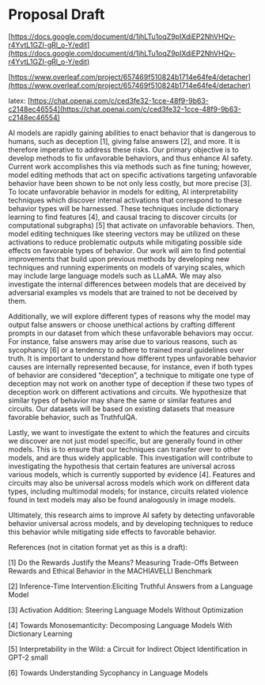# Proposal Draft

[https://docs.google.com/document/d/1jhLTu1oqZ9pIXdiEP2NhVHQv-r4YvtL1GZI-gRl_o-Y/edit](https://docs.google.com/document/d/1jhLTu1oqZ9pIXdiEP2NhVHQv-r4YvtL1GZI-gRl_o-Y/edit)

[https://www.overleaf.com/project/657469f510824b1714e64fe4/detacher](https://www.overleaf.com/project/657469f510824b1714e64fe4/detacher)

latex: [https://chat.openai.com/c/ced3fe32-1cce-48f9-9b63-c2148ec46554](https://chat.openai.com/c/ced3fe32-1cce-48f9-9b63-c2148ec46554)

AI models are rapidly gaining abilities to enact behavior that is dangerous to humans, such as deception [1], giving false answers [2], and more. It is therefore imperative to address these risks. Our primary objective is to develop methods to fix unfavorable behaviors, and thus enhance AI safety. Current work accomplishes this via methods such as fine tuning; however, model editing methods that act on specific activations targeting unfavorable behavior have been shown to be not only less costly, but more precise [3]. To locate unfavorable behavior in models for editing, AI interpretability techniques which discover internal activations that correspond to these behavior types will be harnessed. These techniques include dictionary learning to find features [4], and causal tracing to discover circuits (or computational subgraphs) [5] that activate on unfavorable behaviors. Then, model editing techniques like steering vectors may be utilized on these activations to reduce problematic outputs while mitigating possible side effects on favorable types of behavior. Our work will aim to find potential improvements that build upon previous methods by developing new techniques and running experiments on models of varying scales, which may include large language models such as LLaMA. We may also investigate the internal differences between models that are deceived by adversarial examples vs models that are trained to not be deceived by them.

Additionally, we will explore different types of reasons why the model may output false answers or choose unethical actions by crafting different prompts in our dataset from which these unfavorable behaviors may occur. For instance, false answers may arise due to various reasons, such as sycophancy [6] or a tendency to adhere to trained moral guidelines over truth. It is important to understand how different types unfavorable behavior causes are internally represented because, for instance, even if both types of behavior are considered “deception”, a technique to mitigate one type of deception may not work on another type of deception if these two types of deception work on different activations and circuits. We hypothesize that similar types of behavior may share the same or similar features and circuits. Our datasets will be based on existing datasets that measure favorable behavior, such as TruthfulQA.

Lastly, we want to investigate the extent to which the features and circuits we discover are not just model specific, but are generally found in other models. This is to ensure that our techniques can transfer over to other models, and are thus widely applicable. This investigation will contribute to investigating the hypothesis that certain features are universal across various models, which is currently supported by evidence [4]. Features and circuits may also be universal across models which work on different data types, including multimodal models; for instance, circuits related violence found in text models may also be found analogously in image models.

Ultimately, this research aims to improve AI safety by detecting unfavorable behavior universal across models, and by developing techniques to reduce this behavior while mitigating side effects to favorable behavior.

References (not in citation format yet as this is a draft):

[1] Do the Rewards Justify the Means? Measuring Trade-Offs Between Rewards and Ethical Behavior in the MACHIAVELLI Benchmark

[2] Inference-Time Intervention:Eliciting Truthful Answers from a Language Model

[3] Activation Addition: Steering Language Models Without Optimization

[4] Towards Monosemanticity: Decomposing Language Models With Dictionary Learning

[5] Interpretability in the Wild: a Circuit for Indirect Object Identification in GPT-2 small

[6] Towards Understanding Sycophancy in Language Models